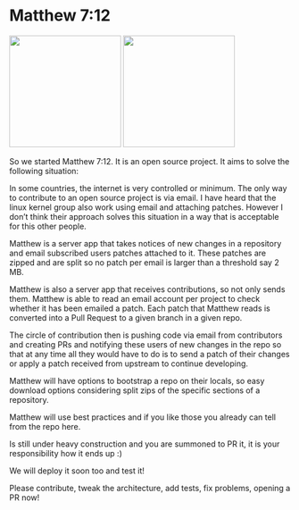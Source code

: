 Matthew 7:12
============

<img src="https://cloud.githubusercontent.com/assets/328359/3635595/1eaf757a-0f7f-11e4-901d-162a80c74e9b.png" alt=""  width="200px"/>

<img src="https://cloud.githubusercontent.com/assets/328359/3635599/2ff796aa-0f7f-11e4-87c2-1bff977ec573.png" alt=""  width="200px"/>


So we started Matthew 7:12. It is an open source project. It aims to solve the following situation:

In some countries, the internet is very controlled or minimum. The only way to contribute to an open source project is via email. I have heard that the linux kernel group also work using email and attaching patches. However I don’t think their approach solves this situation in a way that is acceptable for this other people.

Matthew is a server app that takes notices of new changes in a repository and email subscribed users patches attached to it. These patches are zipped and are split so no patch per email is larger than a threshold say 2 MB.

Matthew is also a server app that receives contributions, so not only sends them. Matthew is able to read an email account per project to check whether it has been emailed a patch. Each patch that Matthew reads is converted into a Pull Request to a given branch in a given repo.

The circle of contribution then is pushing code via email from contributors and creating PRs and notifying these users of new changes in the repo so that at any time all they would have to do is to send a patch of their changes or apply a patch received from upstream to continue developing.

Matthew will have options to bootstrap a repo on their locals, so easy download options considering split zips of the specific sections of a repository.

Matthew will use best practices and if you like those you already can tell from the repo here.

Is still under heavy construction and you are summoned to PR it, it is your responsibility how it ends up :)

We will deploy it soon too and test it!

Please contribute, tweak the architecture, add tests, fix problems, opening a PR now!

